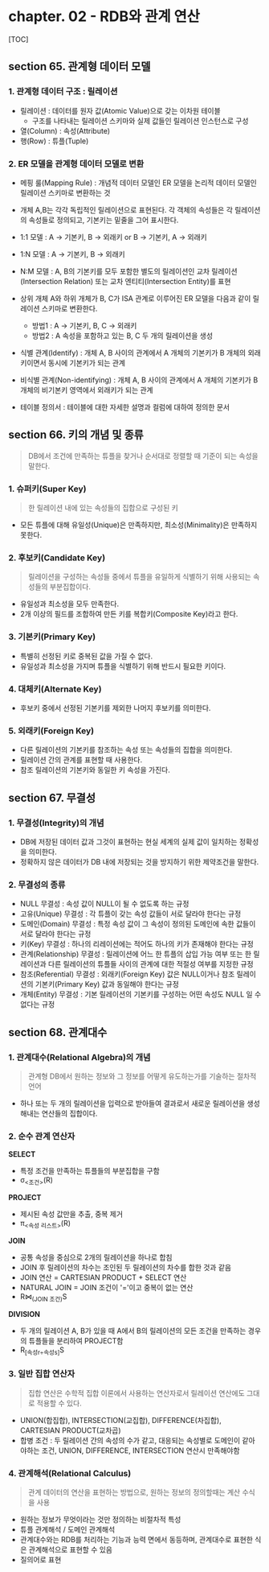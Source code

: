 # chapter. 02 - RDB와 관계 연산

[TOC]

## section 65. 관계형 데이터 모델
### 1. 관계형 데이터 구조 : 릴레이션
- 릴레이션 : 데이터를 원자 값(Atomic Value)으로 갖는 이차원 테이블
  - 구조를 나타내는 릴레이션 스키마와 실제 값들인 릴레이션 인스턴스로 구성
- 열(Column) : 속성(Attribute)
- 행(Row) : 튜플(Tuple)

### 2. ER 모델을 관계형 데이터 모델로 변환
- 메핑 룰(Mapping Rule) : 개념적 데이터 모델인 ER 모델을 논리적 데이터 모델인 릴레이션 스키마로 변환하는 것
- 개체 A,B는 각각 독립적인 릴레이션으로 표현된다. 각 객체의 속성들은 각 릴레이션의 속성들로 정의되고, 기본키는 밑줄을 그어 표시한다.

- 1:1 모델 : A -> 기본키, B -> 외래키 or B -> 기본키, A -> 외래키
- 1:N 모델 : A -> 기본키, B -> 외래키
- N:M 모델 : A, B의 기본키를 모두 포함한 별도의 릴레이션인 교차 릴레이션(Intersection Relation) 또는 교차 엔티티(Intersection Entity)를 표현

- 상위 개체 A와 하위 개체가 B, C가 ISA 관계로 이루어진 ER 모델을 다음과 같이 릴레이션 스키마로 변환한다.
  - 방법1 : A -> 기본키, B, C -> 외래키
  - 방법2 : A 속성을 포함하고 있는 B, C 두 개의 릴레이션을 생성

- 식별 관계(Identify) : 개체 A, B 사이의 관계에서 A 개체의 기본키가 B 개체의 외래키이면서 동시에 기본키가 되는 관계
- 비식별 관계(Non-identifying) : 개체 A, B 사이의 관계에서 A 개체의 기본키가 B 개체의 비기본키 영역에서 외래키가 되는 관계

- 테이블 정의서 : 테이블에 대한 자세한 설명과 컬럼에 대하여 정의한 문서

## section 66. 키의 개념 및 종류
> DB에서 조건에 만족하는 튜플을 찾거나 순서대로 정렬할 때 기준이 되는 속성을 말한다.

### 1. 슈퍼키(Super Key)
> 한 릴레이션 내에 있는 속성들의 집합으로 구성된 키
- 모든 튜플에 대해 유일성(Unique)은 만족하지만, 최소성(Minimality)은 만족하지 못한다.

### 2. 후보키(Candidate Key)
> 릴레이션을 구성하는 속성들 중에서 튜플을 유일하게 식별하기 위해 사용되는 속성들의 부분집합이다.
- 유일성과 최소성을 모두 만족한다.
- 2개 이상의 필드를 조합하여 만든 키를 복합키(Composite Key)라고 한다.

### 3. 기본키(Primary Key)
- 특별히 선정된 키로 중복된 값을 가질 수 없다.
- 유일성과 최소성을 가지며 튜플을 식별하기 위해 반드시 필요한 키이다.

### 4. 대체키(Alternate Key)
- 후보키 중에서 선정된 기본키를 제외한 나머지 후보키를 의미한다.

### 5. 외래키(Foreign Key)
- 다른 릴레이션의 기본키를 참조하는 속성 또는 속성들의 집합을 의미한다.
- 릴레이션 간의 관계를 표현할 때 사용한다.
- 참조 릴레이션의 기본키와 동일한 키 속성을 가진다.

## section 67. 무결성
### 1. 무결성(Integrity)의 개념
- DB에 저장된 데이터 값과 그것이 표현하는 현실 세계의 실제 값이 일치하는 정확성을 의미한다.
- 정확하지 않은 데이터가 DB 내에 저장되는 것을 방지하기 위한 제약조건을 말한다.

### 2. 무결성의 종류
- NULL 무결성 : 속성 값이 NULL이 될 수 없도록 하는 규정
- 고유(Unique) 무결성 : 각 튜플이 갖는 속성 값들이 서로 달라야 한다는 규정
- 도메인(Domain) 무결성 : 특정 속성 값이 그 속성이 정의된 도메인에 속한 값들이 서로 달라야 한다는 규정
- 키(Key) 무결성 : 하나의 리레이션에는 적어도 하나의 키가 존재해야 한다는 규정
- 관계(Relationship) 무결성 : 릴레이션에 어느 한 튜플의 삽입 가능 여부 또는 한 릴레이션과 다른 릴레이션의 튜플들 사이의 관계에 대한 적절성 여부를 지정한 규정
- 참조(Referential) 무결성 : 외래키(Foreign Key) 값은 NULL이거나 참조 릴레이션의 기본키(Primary Key) 값과 동일해야 한다는 규정
- 개체(Entity) 무결성 : 기본 릴레이션의 기본키를 구성하는 어떤 속성도 NULL 일 수 없다는 규정

## section 68. 관계대수
### 1. 관계대수(Relational Algebra)의 개념
> 관계형 DB에서 원하는 정보와 그 정보를 어떻게 유도하는가를 기술하는 절차적 언어
- 하나 또는 두 개의 릴레이션을 입력으로 받아들여 결과로서 새로운 릴레이션을 생성해내는 연산들의 집합이다.

### 2. 순수 관계 연산자
**SELECT**
- 특정 조건을 만족하는 튜플들의 부분집합을 구함
- σ<sub><조건></sub>(R)

**PROJECT**
- 제시된 속성 값만을 추출, 중복 제거
- π<sub><속성 리스트></sub>(R)

**JOIN**
- 공통 속성을 중심으로 2개의 릴레이션을 하나로 합침
- JOIN 후 릴레이션의 차수는 조인된 두 릴레이션의 차수를 합한 것과 같음
- JOIN 연산 = CARTESIAN PRODUCT + SELECT 연산
- NATURAL JOIN = JOIN 조건이 '='이고 중복이 없는 연산
- R⋈<sub>(JOIN 조건)</sub>S

**DIVISION**
- 두 개의 릴레이션 A, B가 있을 때 A에서 B의 릴레이션의 모든 조건을 만족하는 경우의 튜플들을 분리하여 PROJECT함
- R<sub>[속성r÷속성s]</sub>S

### 3. 일반 집합 연산자
> 집합 연산은 수학적 집합 이론에서 사용하는 연산자로서 릴레이션 연산에도 그대로 적용할 수 있다.
- UNION(합집합), INTERSECTION(교집합), DIFFERENCE(차집합), CARTESIAN PRODUCT(교차곱)
- 합병 조건 : 두 릴레이션 간의 속성의 수가 같고, 대응되는 속성별로 도메인이 같아야하는 조건, UNION, DIFFERENCE, INTERSECTION 연산시 만족해야함

### 4. 관계해석(Relational Calculus)
> 관계 데이터의 연산을 표현하는 방법으로, 원하는 정보의 정의할때는 계산 수식을 사용
- 원하는 정보가 무엇이라는 것만 정의하는 비절차적 특성
- 튜플 관계해석 / 도메인 관계해석
- 관계대수와는 RDB를 처리하는 기능과 능력 면에서 동등하며, 관계대수로 표현한 식은 관계해석으로 표현할 수 있음
- 질의어로 표현